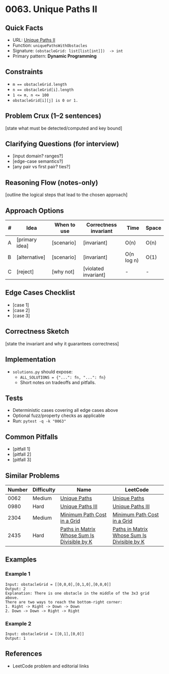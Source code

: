 # 0063. Unique Paths II

## Quick Facts

- URL: [Unique Paths II](https://leetcode.com/problems/unique-paths-ii/)
- Function: `uniquePathsWithObstacles`
- Signature: `(obstacleGrid: list[list[int]])  -> int`
- Primary pattern: **Dynamic Programming**

## Constraints

- `m == obstacleGrid.length`
- `n == obstacleGrid[i].length`
- `1 <= m, n <= 100`
- `obstacleGrid[i][j] is 0 or 1.`

## Problem Crux (1–2 sentences)

[state what must be detected/computed and key bound]

## Clarifying Questions (for interview)

- [input domain? ranges?]
- [edge-case semantics?]
- [any pair vs first pair? ties?]

## Reasoning Flow (notes-only)

[outline the logical steps that lead to the chosen approach]

## Approach Options

| #   | Idea           | When to use | Correctness invariant | Time       | Space |
| --- | -------------- | ----------- | --------------------- | ---------- | ----- |
| A   | [primary idea] | [scenario]  | [invariant]           | O(n)       | O(n)  |
| B   | [alternative]  | [scenario]  | [invariant]           | O(n log n) | O(1)  |
| C   | [reject]       | [why not]   | [violated invariant]  | -          | -     |

## Edge Cases Checklist

- [case 1]
- [case 2]
- [case 3]

## Correctness Sketch

[state the invariant and why it guarantees correctness]

## Implementation

- `solutions.py` should expose:
    - `ALL_SOLUTIONS = {"...": fn, "...": fn}`
    - Short notes on tradeoffs and pitfalls.

## Tests

- Deterministic cases covering all edge cases above
- Optional fuzz/property checks as applicable
- Run: `pytest -q -k "0063"`

## Common Pitfalls

- [pitfall 1]
- [pitfall 2]
- [pitfall 3]

## Similar Problems

| Number | Difficulty | Name                                                                                                         | LeetCode                                                                                                                  |
| ------ | ---------- | ------------------------------------------------------------------------------------------------------------ | ------------------------------------------------------------------------------------------------------------------------- |
| 0062   | Medium     | [Unique Paths](../0062-unique-paths/readme.md)                                                               | [Unique Paths](https://leetcode.com/problems/unique-paths/)                                                               |
| 0980   | Hard       | [Unique Paths III](../0980-unique-paths-iii/readme.md)                                                       | [Unique Paths III](https://leetcode.com/problems/unique-paths-iii/)                                                       |
| 2304   | Medium     | [Minimum Path Cost in a Grid](../2304-minimum-path-cost-in-a-grid/readme.md)                                 | [Minimum Path Cost in a Grid](https://leetcode.com/problems/minimum-path-cost-in-a-grid/)                                 |
| 2435   | Hard       | [Paths in Matrix Whose Sum Is Divisible by K](../2435-paths-in-matrix-whose-sum-is-divisible-by-k/readme.md) | [Paths in Matrix Whose Sum Is Divisible by K](https://leetcode.com/problems/paths-in-matrix-whose-sum-is-divisible-by-k/) |

## Examples

### Example 1

```text
Input: obstacleGrid = [[0,0,0],[0,1,0],[0,0,0]]
Output: 2
Explanation: There is one obstacle in the middle of the 3x3 grid above.
There are two ways to reach the bottom-right corner:
1. Right -> Right -> Down -> Down
2. Down -> Down -> Right -> Right
```

### Example 2

```text
Input: obstacleGrid = [[0,1],[0,0]]
Output: 1
```

## References

- LeetCode problem and editorial links
